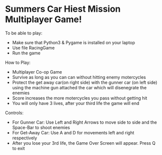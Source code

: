 # Summers Car Hiest Mission Multiplayer Game!

To be able to play:
- Make sure that Python3 & Pygame is installed on your laptop
- Use file RacingGame
- Run the game


How to Play:
- Multiplayer Co-op Game
- Survive as long as you can can without hitting enemy motercycles
- Protect the get away car(on right side) with the gunner car (on left side) using the machine gun attached the car which will disenegrate the enemies
- Score increases the more motercycles you pass without getting hit
- You will only have 3 lives, after your third life the game will end

Controls:

- For Gunner Car: Use Left and Right Arrows to move side to side and the Space-Bar to shoot enemies
- For Get-Away Car: Use A and D for movements left and right respectively
- After you lose your 3rd life, the Game Over Screen will appear. Press Q to exit
